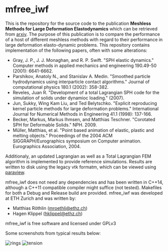 # mfree_iwf

This is the repository for the source code to the publication **Meshless Methods for Large Deformation Elastodynamics** which can be retrieved from [arxiv](https://arxiv.org/abs/1807.01117). The purpose of this publication is to compare the performance of a host of different meshless methods with regard to their performance in large deformation elasto-dynamic problems. This repository contains implementation of the following papers, often with some alterations:

* Gray, J. P., J. J. Monaghan, and R. P. Swift. "SPH elastic dynamics." Computer methods in applied mechanics and engineering 190.49-50 (2001): 6641-6662.
* Parshikov, Anatoly N., and Stanislav A. Medin. "Smoothed particle hydrodynamics using interparticle contact algorithms." Journal of computational physics 180.1 (2002): 358-382.
* Reveles, Juan R. "Development of a total Lagrangian SPH code for the simulation of solids under dynamioc loading." (2007).
* Jun, Sukky, Wing Kam Liu, and Ted Belytschko. "Explicit reproducing kernel particle methods for large deformation problems." International Journal for Numerical Methods in Engineering 41.1 (1998): 137-166.
* Becker, Markus, Markus Ihmsen, and Matthias Teschner. "Corotated SPH for Deformable Solids." NPH. 2009.
* Müller, Matthias, et al. "Point based animation of elastic, plastic and melting objects." Proceedings of the 2004 ACM SIGGRAPH/Eurographics symposium on Computer animation. Eurographics Association, 2004.

Additionaly, an updated Lagrangian as well as a Total Lagrangian FEM algorithm is implemented to provide reference simulations. Results are written to disk using the legacy vtk formatm, which can be viewed using [paraview](https://www.paraview.org/).

mfree_iwf does not need any dependencies and has been written in C++14, although a C++11 compatible compiler might suffice (not tested). Makefiles for both a Debug and Release build are provided. mfree_iwf was developed at ETH Zurich and was written by:
* Matthias Röthlin (mroethli@ethz.ch)
* Hagen Klippel (hklippel@ethz.ch)

mfree_iwf is free software and licensed under GPLv3

Some screenshots from typical results below:

![rings](https://raw.githubusercontent.com/mroethli/mfree_iwf/master/img/rings.png)
![tension](https://raw.githubusercontent.com/mroethli/mfree_iwf/master/img/tension.png)
